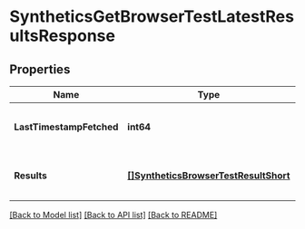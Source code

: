 # SyntheticsGetBrowserTestLatestResultsResponse

## Properties

Name | Type | Description | Notes
------------ | ------------- | ------------- | -------------
**LastTimestampFetched** | **int64** | Timestamp of the latest browser test run. | [optional] 
**Results** | [**[]SyntheticsBrowserTestResultShort**](SyntheticsBrowserTestResultShort.md) | Result of the latest browser test run. | [optional] 

[[Back to Model list]](../README.md#documentation-for-models) [[Back to API list]](../README.md#documentation-for-api-endpoints) [[Back to README]](../README.md)


